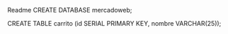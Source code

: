 Readme 
CREATE DATABASE mercadoweb;


CREATE TABLE carrito (id SERIAL PRIMARY KEY, nombre VARCHAR(25));



